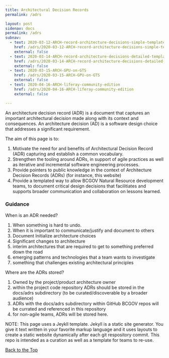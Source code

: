 ```yaml
---
title: Architectural Decision Records
permalink: /adrs

layout: post
sidenav: docs
permalink: /adrs
subnav: 
  - text: 2020-03-12-ARCH-record-architecture-decisions-simple-template
    href: /adrs/2020-03-12-ARCH-record-architecture-decisions-simple-template
    external: false
  - text: 2020-03-14-ARCH-record-architecture-decisions-detailed-template
    href: /adrs/2020-03-14-ARCH-record-architecture-decisions-detailed-template
    external: false
  - text: 2020-03-15-ARCH-GPU-on-GTS
    href: /adrs/2020-03-15-ARCH-GPU-on-GTS
    external: false
  - text: 2020-04-16-ARCH-liferay-community-edition
    href: /adrs/2020-04-16-ARCH-liferay-community-edition
    external: false

---
```

An architecture decision record (ADR) is a document that captures an important architectural decision made along with its context and consequences. An architecture decision (AD) is a software design choice that addresses a significant requirement.

The aim of this page is to:

1. Motivate the need for and benefits of Architectural Decision Record (ADR) capturing and establish a common vocabulary.
2. Strengthen the tooling around ADRs, in support of agile practices as well as iterative and incremental software engineering processes.
3. Provide pointers to public knowledge in the context of Architecture Decision Records (ADRs) (for instance, this website)
4. Provide a templated way to allow BCGOV Natural Resource development teams, to document critical design decisions that facilitiates and supports broader communication and collaboration on lessons learned.

### Guidance

When is an ADR needed?
1. When something is hard to undo. 
2. When it is important to communicate/justify and document to others
3. Document Initialize architecture choices
4. Significant changes to architecture
5. interim architectures that are required to get to something preferred down the road
6. emerging patterns and technologies that a team wants to investigate
7. something that challenges existing architectural principles

Where are the ADRs stored?
1. Owned by the project/product architecture owner 
2. within the project code repository ADRs should be stored in the docs/adrs subdirectory (to be curated/discoverable by a broader audience)
3. ADRs with the docs/adrs subdirectory within GitHub BCGOV repos will be currated and referenced in this repository
4. for non-agile teams, ADRs will be stored here. 


NOTE: This page uses a Jeykll template. Jekyll is a static site generator. You give it text written in your favorite markup language and it uses layouts to create a static website dynamically after each git respository commit. This repo is intended as a curation as well as a template for teams to re-use.

[Back to the Top](#)


